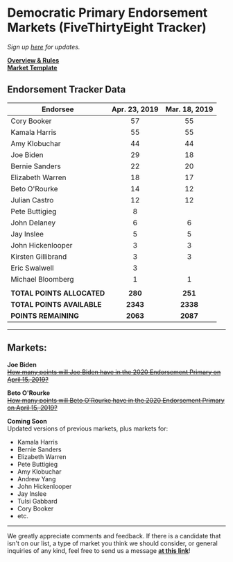 # Democratic Primary Endorsement Markets (FiveThirtyEight Tracker)
_Sign up [here](http://bit.ly/2020projectsignup) for updates._

**[Overview & Rules](https://2020project.github.io/dem2020primary/538rules)  
[Market Template](https://2020project.github.io/dem2020primary/538template)**

## Endorsement Tracker Data

| Endorsee               | Apr. 23, 2019 | Mar. 18, 2019 |
|------------------------|:-------------:|:-------------:|
| Cory Booker            |       57      |       55      |
| Kamala Harris          |       55      |       55      |
| Amy Klobuchar          |       44      |       44      |
| Joe Biden              |       29      |       18      |
| Bernie Sanders         |       22      |       20      |
| Elizabeth Warren       |       18      |       17      |
| Beto O'Rourke          |       14      |       12      |
| Julian Castro          |       12      |       12      |
| Pete Buttigieg         |       8       |               |
| John Delaney           |       6       |       6       |
| Jay Inslee             |       5       |       5       |
| John Hickenlooper      |       3       |       3       |
| Kirsten Gillibrand     |       3       |       3       |
| Eric Swalwell          |       3       |               |
| Michael Bloomberg      |       1       |       1       |
|                        |               |               |
| **TOTAL POINTS ALLOCATED** |      **280**      |      **251**      |
| **TOTAL POINTS AVAILABLE** |      **2343**     |      **2338**     |
| **POINTS REMAINING**       |      **2063**     |      **2087**     |

------
## Markets:
**Joe Biden**  
~~[How many points will Joe Biden have in the 2020 Endorsement Primary on April 15, 2019?](https://2020project.github.io/dem2020primary/538biden)~~

**Beto O'Rourke**  
~~[How many points will Beto O'Rourke have in the 2020 Endorsement Primary on April 15, 2019?](https://2020project.github.io/dem2020primary/538orourke)~~   


**Coming Soon**  
Updated versions of previous markets, plus markets for:
- Kamala Harris
- Bernie Sanders
- Elizabeth Warren
- Pete Buttigieg
- Amy Klobuchar
- Andrew Yang
- John Hickenlooper
- Jay Inslee
- Tulsi Gabbard
- Cory Booker
- etc.
-----
We greatly appreciate comments and feedback. If there is a candidate that isn't on our list, a type of market you think we should consider, or general inquiries of any kind, feel free to send us a message [**at this link**](http://bit.ly/2020marketfeedback)!
